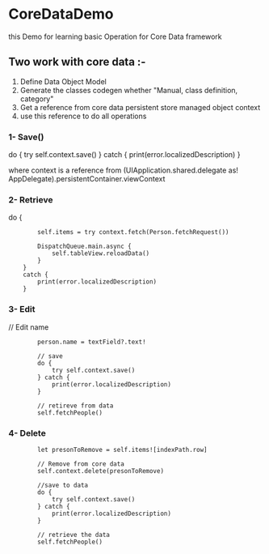 # CoreDataDemo
this Demo for learning basic Operation for Core Data framework

## Two work with core data :- 
1. Define Data Object Model
2. Generate the classes codegen whether "Manual, class definition, category" 
3. Get a reference from core data persistent store managed object context 
4. use this reference to do all operations

### 1- Save() 
do {
   try self.context.save()
   } catch {
   print(error.localizedDescription)
  }
  
  where context is a reference from (UIApplication.shared.delegate as! AppDelegate).persistentContainer.viewContext

### 2- Retrieve 
do {
            
            self.items = try context.fetch(Person.fetchRequest())
            
            DispatchQueue.main.async {
                self.tableView.reloadData()
            }
        }
        catch {
            print(error.localizedDescription)
        }


### 3- Edit

// Edit name
            
            person.name = textField?.text!
            
            // save
            do {
                try self.context.save()
            } catch {
                print(error.localizedDescription)
            }
            
            // retireve from data
            self.fetchPeople()


### 4- Delete 

            let presonToRemove = self.items![indexPath.row]
            
            // Remove from core data
            self.context.delete(presonToRemove)
            
            //save to data
            do {
                try self.context.save()
            } catch {
                print(error.localizedDescription)
            }
            
            // retrieve the data
            self.fetchPeople()           
          
